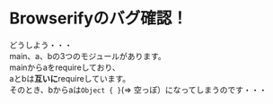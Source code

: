 # Browserifyのバグ確認！
どうしよう・・・  
main、a、bの3つのモジュールがあります。  
mainからaをrequireしており、  
aとbは**互いに**requireしています。  
そのとき、bからaは`Object { }`(=> 空っぽ）になってしまうのです・・・
